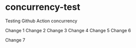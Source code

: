# concurrency-test
Testing Github Action concurrency

Change 1
Change 2
Change 3
Change 4
Change 5
Change 6

Change 7
